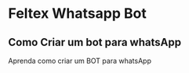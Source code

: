 # Feltex Whatsapp Bot

## Como Criar um bot para whatsApp

Aprenda como criar um BOT para whatsApp

